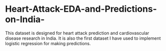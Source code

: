 # Heart-Attack-EDA-and-Predictions-on-India-
This dataset is designed for heart attack prediction and cardiovascular disease research in India. It is also the first dataset I have used to implement logistic regression for making predictions.
